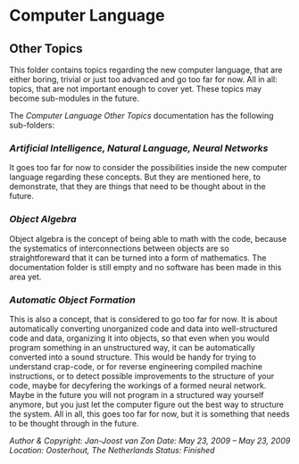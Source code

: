 ﻿Computer Language
=================

## **Other Topics**

This folder contains topics regarding the new computer language, that are either boring, trivial or just too advanced and go too far for now. All in all: topics, that are not important enough to cover yet. These topics may become sub-modules in the future.

The *Computer Language Other Topics* documentation has the following sub-folders:

### *Artificial Intelligence, Natural Language, Neural Networks*

It goes too far for now to consider the possibilities inside the new computer language regarding these concepts. But they are mentioned here, to demonstrate, that they are things that need to be thought about in the future. 

### *Object Algebra*

Object algebra is the concept of being able to math with the code, because the systematics of interconnections between objects are so straightforeward that it can be turned into a form of mathematics. The documentation folder is still empty and no software has been made in this area yet.

### *Automatic Object Formation*

This is also a concept, that is considered to go too far for now. It is about automatically converting unorganized code and data into well-structured code and data, organizing it into objects, so that even when you would program something in an unstructured way, it can be automatically converted into a sound structure. This would be handy for trying to understand crap-code, or for reverse engineering compiled machine instructions, or to detect possible improvements to the structure of your code, maybe for decyfering the workings of a formed neural network. Maybe in the future you will not program in a structured way yourself anymore, but you just let the computer figure out the best way to structure the system. All in all, this goes too far for now, but it is something that needs to be thought through in the future.


*Author & Copyright: Jan-Joost van Zon        Date: May 23, 2009 – May 23, 2009        Location: Oosterhout, The Netherlands        Status: Finished*
